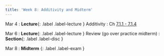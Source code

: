 ```yaml
---
title: 'Week 8: Additivity and Midterm'
---
```


Mar 4
: **Lecture**{: .label .label-lecture } Additivity
    : Ch [7.1.1 - 7.1.4](http://stat88.org/textbook/content/Chapter_07/01_Sums_of_Independent_Random_Variables.html)

Mar 6
: **Lecture**{: .label .label-lecture } Review (go over practice midterm)
: **Section**{: .label .label-disc }

Mar 8
: **Midterm** {: .label .label-exam }
